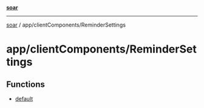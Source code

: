 [**soar**](../../../README.md)

***

[soar](../../../modules.md) / app/clientComponents/ReminderSettings

# app/clientComponents/ReminderSettings

## Functions

- [default](functions/default.md)
